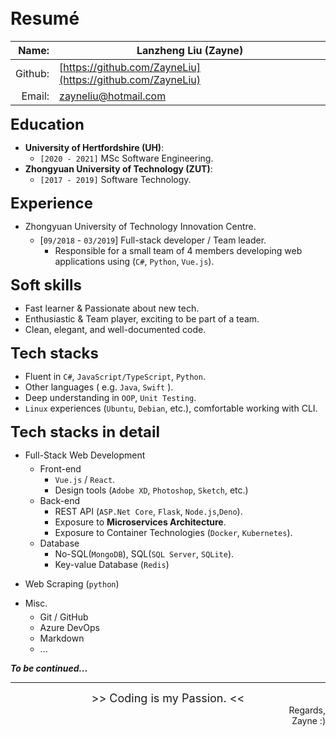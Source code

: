 # Resumé

|   Name: | Lanzheng Liu (Zayne)                                       |
| ------: | ---------------------------------------------------------- |
| Github: | [https://github.com/ZayneLiu](https://github.com/ZayneLiu) |
|  Email: | zayneliu@hotmail.com                                       |

## Education

- **University of Hertfordshire (UH)**:
  - `[2020 - 2021]` MSc Software Engineering.
- **Zhongyuan University of Technology (ZUT)**:
  - `[2017 - 2019]` Software Technology.

## Experience

- Zhongyuan University of Technology Innovation Centre.

  - [`09/2018` - `03/2019`] Full-stack developer / Team leader.
    - Responsible for a small team of 4 members developing web applications using (`C#`, `Python`, `Vue.js`).

## Soft skills

- Fast learner & Passionate about new tech.
- Enthusiastic & Team player, exciting to be part of a team.
- Clean, elegant, and well-documented code.

## Tech stacks

- Fluent in `C#`, `JavaScript/TypeScript`, `Python`.
- Other languages ( e.g. `Java`, `Swift` ).
- Deep understanding in `OOP`, `Unit Testing`.
- `Linux` experiences (`Ubuntu`, `Debian`, etc.), comfortable working with CLI.

<div style="page-break-after: always;"></div>

## Tech stacks in detail

- Full-Stack Web Development

  - Front-end
    - `Vue.js` / `React`.
    - Design tools (`Adobe XD`, `Photoshop`, `Sketch`, etc.)
  - Back-end
    - REST API (`ASP.Net Core`, `Flask`, `Node.js`,`Deno`).
    - Exposure to **Microservices Architecture**.
    - Exposure to Container Technologies (`Docker`, `Kubernetes`).
      <!-- - Exposure to `GraphQL`, `Deno`. -->
  - Database
    - No-SQL(`MongoDB`), SQL(`SQL Server`, `SQLite`).
    - Key-value Database (`Redis`)

- Web Scraping (`python`)

- Misc.
  - Git / GitHub
  - Azure DevOps
  - Markdown
  - ...

**_To be continued..._**

---

<div style="text-align:center; font-size:large;" >
>> Coding is my Passion. <<
</div>

<div style="text-align: end;" >
Regards,<br/>
Zayne :)
</div>

<style>
  body{
    padding-top:20px !important;
    padding-bottom:20px !important;
  }
  ul li p{
    margin-bottom:5px !important;
  }
  h2{
    font-size:24px !important;
    margin-top:15px !important;
    margin-bottom:5px !important;
  }
</style>
